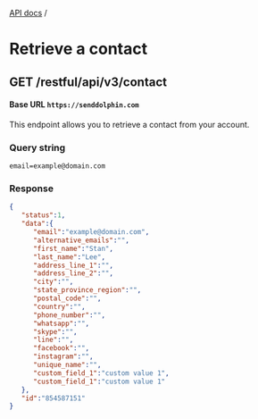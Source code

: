 [API docs](.) /

# Retrieve a contact

## **GET** /restful/api/v3/contact

#### Base URL `https://senddolphin.com`

This endpoint allows you to retrieve a contact from your account.

### Query string
`email=example@domain.com`

### Response

```json
{
   "status":1,
   "data":{
      "email":"example@domain.com",
      "alternative_emails":"",
      "first_name":"Stan",
      "last_name":"Lee",
      "address_line_1":"",
      "address_line_2":"",
      "city":"",
      "state_province_region":"",
      "postal_code":"",
      "country":"",
      "phone_number":"",
      "whatsapp":"",
      "skype":"",
      "line":"",
      "facebook":"",
      "instagram":"",
      "unique_name":"",
      "custom_field_1":"custom value 1",
      "custom_field_1":"custom value 1"
   },
   "id":"854587151"
}
```